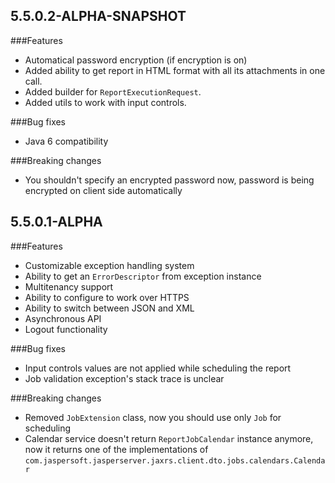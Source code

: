 5.5.0.2-ALPHA-SNAPSHOT
----------------------
###Features
* Automatical password encryption (if encryption is on)
* Added ability to get report in HTML format with all its attachments in one call.
* Added builder for `ReportExecutionRequest`.
* Added utils to work with input controls.

###Bug fixes
* Java 6 compatibility

###Breaking changes
* You shouldn't specify an encrypted password now, password is being encrypted on client side automatically

5.5.0.1-ALPHA
----------------------

###Features
* Customizable exception handling system
* Ability to get an `ErrorDescriptor` from exception instance
* Multitenancy support
* Ability to configure to work over HTTPS
* Ability to switch between JSON and XML
* Asynchronous API
* Logout functionality

###Bug fixes
* Input controls values are not applied while scheduling the report
* Job validation exception's stack trace is unclear
 
###Breaking changes
* Removed `JobExtension` class, now you should use only `Job` for scheduling
* Calendar service doesn't return `ReportJobCalendar` instance anymore, now it returns one of the implementations of `com.jaspersoft.jasperserver.jaxrs.client.dto.jobs.calendars.Calendar`
